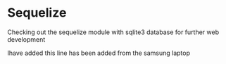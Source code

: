 # Sequelize
Checking out the sequelize module with sqlite3 database for further web development

Ihave added this line  has been added from the samsung laptop 
